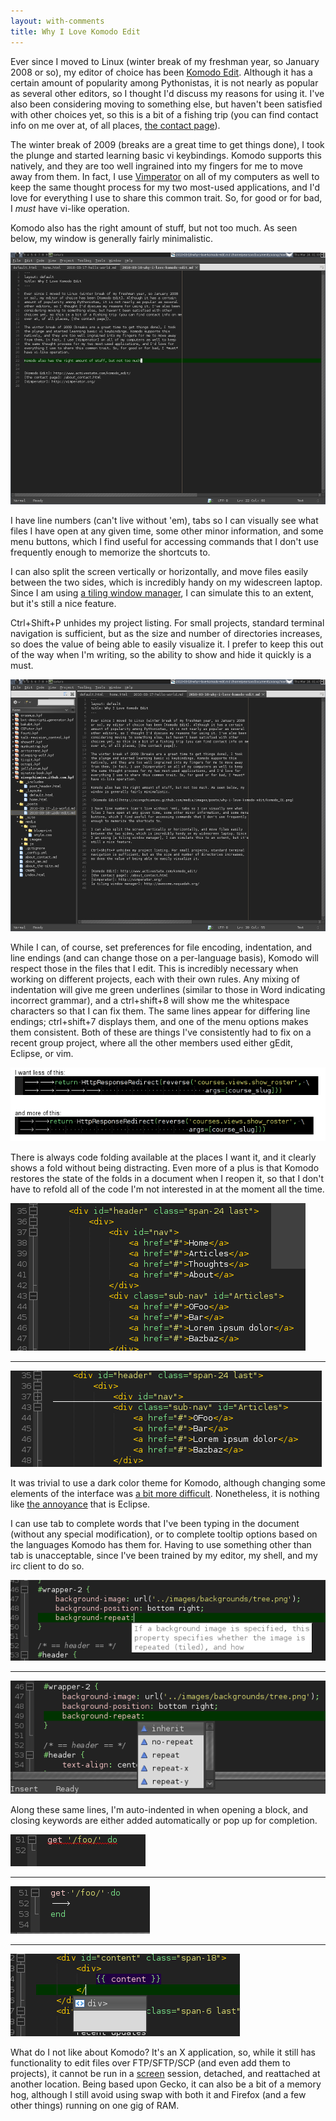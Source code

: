 ```yaml
---
layout: with-comments
title: Why I Love Komodo Edit
---
```


Ever since I moved to Linux (winter break of my freshman year, so January 2008
or so), my editor of choice has been [Komodo Edit]. Although it has a certain
amount of popularity among Pythonistas, it is not nearly as popular as several
other editors, so I thought I'd discuss my reasons for using it. I've also been
considering moving to something else, but haven't been satisfied with other
choices yet, so this is a bit of a fishing trip (you can find contact info on me
over at, of all places, [the contact page]).

The winter break of 2009 (breaks are a great time to get things done), I took
the plunge and started learning basic vi keybindings. Komodo supports this
natively, and they are too well ingrained into my fingers for me to move away
from them. In fact, I use [Vimperator] on all of my computers as well to keep
the same thought process for my two most-used applications, and I'd love for
everything I use to share this common trait. So, for good or for bad, I *must*
have vi-like operation.

Komodo also has the right amount of stuff, but not too much. As seen below, my
window is generally fairly minimalistic.

![Komodo Edit](/media/images/posts/2010-03-18-why-i-love-komodo-edit/komodo_01.png)

I have line numbers (can't live without 'em), tabs so I can visually see what
files I have open at any given time, some other minor information, and some menu
buttons, which I find useful for accessing commands that I don't use frequently
enough to memorize the shortcuts to.

I can also split the screen vertically or horizontally, and move files easily
between the two sides, which is incredibly handy on my widescreen laptop. Since
I am using [a tiling window manager], I can simulate this to an extent, but it's
still a nice feature.

Ctrl+Shift+P unhides my project listing. For small projects, standard terminal
navigation is sufficient, but as the size and number of directories increases,
so does the value of being able to easily visualize it. I prefer to keep this
out of the way when I'm writing, so the ability to show and hide it quickly is a
must.

![Komodo Edit](/media/images/posts/2010-03-18-why-i-love-komodo-edit/komodo_02.png)

While I can, of course, set preferences for file encoding, indentation, and line
endings (and can change those on a per-language basis), Komodo will respect
those in the files that I edit. This is incredibly necessary when working on
different projects, each with their own rules. Any mixing of indentation will
give me green underlines (similar to those in Word indicating incorrect
grammar), and a ctrl+shift+8 will show me the whitespace characters so that I
can fix them. The same lines appear for differing line endings; ctrl+shift+7
displays them, and one of the menu options makes them consistent. Both of these
are things I've consistently had to fix on a recent group project, where all the
other members used either gEdit, Eclipse, or vim.

![Komodo Edit](/media/images/posts/2010-03-18-why-i-love-komodo-edit/komodo_03.png "An email I sent out")

There is always code folding available at the places I want it, and it clearly
shows a fold without being distracting. Even more of a plus is that Komodo
restores the state of the folds in a document when I reopen it, so that I don't
have to refold all of the code I'm not interested in at the moment all the time.

![Komodo Edit](/media/images/posts/2010-03-18-why-i-love-komodo-edit/komodo_04.png)

- - -

![Komodo Edit](/media/images/posts/2010-03-18-why-i-love-komodo-edit/komodo_05.png)

It was trivial to use a dark color theme for Komodo, although changing some
elements of the interface was [a bit more difficult]. Nonetheless, it is nothing
like [the annoyance] that is Eclipse.

I can use tab to complete words that I've been typing in the document (without
any special modification), or to complete tooltip options based on the languages
Komodo has them for. Having to use something other than tab is unacceptable,
since I've been trained by my editor, my shell, and my irc client to do so.

![Komodo Edit](/media/images/posts/2010-03-18-why-i-love-komodo-edit/komodo_06.png)

- - -

![Komodo Edit](/media/images/posts/2010-03-18-why-i-love-komodo-edit/komodo_07.png)

Along these same lines, I'm auto-indented in when opening a block, and closing
keywords are either added automatically or pop up for completion.

![Komodo Edit](/media/images/posts/2010-03-18-why-i-love-komodo-edit/komodo_08.png)

- - -

![Komodo Edit](/media/images/posts/2010-03-18-why-i-love-komodo-edit/komodo_09.png)

- - -

![Komodo Edit](/media/images/posts/2010-03-18-why-i-love-komodo-edit/komodo_10.png)

What do I not like about Komodo? It's an X application, so, while it still has
functionality to edit files over FTP/SFTP/SCP (and even add them to projects),
it cannot be run in a [screen] session, detached, and reattached at another
location. Being based upon Gecko, it can also be a bit of a memory hog, although
I still avoid using swap with both it and Firefox (and a few other things)
running on one gig of RAM.


[Komodo Edit]: http://www.activestate.com/komodo_edit/
[the contact page]: /about/contact.html
[Vimperator]: http://vimperator.org/
[a tiling window manager]: http://awesome.naquadah.org/
[a bit more difficult]: http://community.activestate.com/faq/customizing-the-komodo-ui#comment-12166
[the annoyance]: http://stackoverflow.com/questions/96981/color-themes-for-eclipse/1248204#1248204
[screen]: http://www.gnu.org/software/screen/
